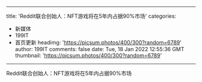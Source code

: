 
---
title: 'Reddit联合创始人：NFT游戏将在5年内占据90%市场'
categories: 
 - 新媒体
 - 199IT
 - 首页更新
headimg: 'https://picsum.photos/400/300?random=6789'
author: 199IT
comments: false
date: Tue, 18 Jan 2022 12:55:36 GMT
thumbnail: 'https://picsum.photos/400/300?random=6789'
---

<div>   
Reddit联合创始人：NFT游戏将在5年内占据90%市场  
</div>
            